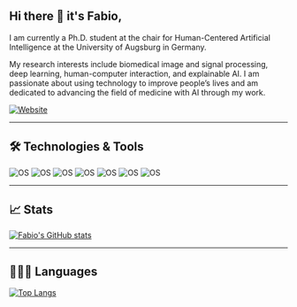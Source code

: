 ## Hi there 👋 it's Fabio,

I am currently a Ph.D. student at the chair for Human-Centered Artificial Intelligence at the University of Augsburg in Germany. 

My research interests include biomedical image and signal processing, deep learning, human-computer interaction, and explainable AI. I am passionate about using technology to improve people’s lives and am dedicated to advancing the field of medicine with AI through my work.

[![Website](https://img.shields.io/badge/Website-https://fhellmann.github.io/-2f80ed?style=for-the-badge&logo=appveyor)](https://fhellmann.github.io/)

---

## 🛠 Technologies & Tools
![OS](https://img.shields.io/badge/Code-Python-2f80ed?style=for-the-badge&logo=appveyor)
![OS](https://img.shields.io/badge/Platform-Pytorch-2f80ed?style=for-the-badge&logo=appveyor)
![OS](https://img.shields.io/badge/IDE-PyCharm-2f80ed?style=for-the-badge&logo=appveyor)
![OS](https://img.shields.io/badge/Language-German-2f80ed?style=for-the-badge&logo=appveyor)
![OS](https://img.shields.io/badge/Language-English-2f80ed?style=for-the-badge&logo=appveyor)
![OS](https://img.shields.io/badge/VCS-Git-2f80ed?style=for-the-badge&logo=appveyor)
![OS](https://img.shields.io/badge/Writing-LaTex-2f80ed?style=for-the-badge&logo=appveyor)

---

## 📈 Stats
[![Fabio's GitHub stats](https://github-readme-stats.vercel.app/api?username=FHellmann&hide=prs&count_private=true&&show_icons=true&bg_color=00000000)](https://github.com/FHellmann/FHellmann)

---

## 🧑🏼‍💻 Languages
[![Top Langs](https://github-readme-stats.vercel.app/api/top-langs/?username=FHellmann&show_icons=true&bg_color=00000000)](https://github.com/anuraghazra/github-readme-stats)
